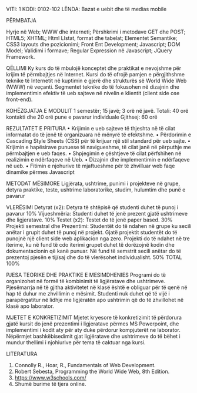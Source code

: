 VITI: 1	
KODI:  0102-102
LËNDA:  Bazat e uebit dhe të medias mobile
  			  		           
PËRMBATJA

Hyrje në Web; WWW dhe interneti; Përshkrimi i metodave GET dhe POST; HTML5; XHTML; Html LIstat, format dhe tabelat; Elementet Semantike; CSS3 layouts dhe pozicionimi; Front Ent Development; Javascript; DOM Model; Validimi i formave; Regular Expression në Javascript; JQuery Framework.

QËLLIMI
Ky kurs do të mbulojë konceptet dhe praktikat e nevojshme për krijim të përmbajtjes në Internet.  Kursi do të ofrojë pamjen e përgjithshme teknike të Internetit në kuptimin e gjerë dhe strukturës së World Wide Web (WWW) në veçanti.  Segmentet teknike do të fokusohen në dizajnin dhe implementimin efektiv të ueb sajteve në nivelin e klientit (client side ose front-end).

KOHËZGJATJA E MODULIT
1 semestër; 15 javë; 3 orë në javë. Totali: 40 orë kontakti dhe 20 orë pune e pavarur individuale
Gjithsej: 60 orë

REZULTATET E PRITURA
•	Krijimin e ueb sajteve të thjeshta në të cilat informatat do të jenë të organizuara në mënyrë të efektshme.
•	Përdorimin e Cascading Style Sheets (CSS) për të krijuar një stil standard për ueb sajte.
•	Krijimin e hapësirave punuese të navigueshme, të cilat janë në përputhje me përmbajtjen e ueb faqes.
•	Shpjegimin e çështjeve të cilat përfshihen në realizimin e ndërfaqeve në Ueb.
•	Dizajnin dhe implementimin e ndërfaqeve në ueb.
•	Fitimin e njohurive të mjaftueshme për të zhvilluar web faqe dinamike përmes Javascript

METODAT MËSIMORE
Ligjërata, ushtrime, punimi i projekteve në grupe,  detyra praktike, teste, ushtrime laboratorike, studim, hulumtim dhe punë e pavarur

VLERËSIMI
Detyrat (x2): Detyra të shtëpisë që studenti duhet të punoj i pavarur	10%
Vijueshmëria: Studenti duhet të jenë prezent gjatë ushtrimeve dhe ligjeratave.	10%
Testet (x2): Testet do të jenë paper based.	30%
Projekti semestral dhe Prezentimi: Studentët do të ndahen në grupe ku secili anëtar i grupit duhet të punoj në projekt. Gjatë projektit studentët do të punojnë një client side web aplikacion nga zero. Projekti do të ndahet në tre iterime, ku në fund të cdo iterimi grupet duhet të dorëzojnë kodin dhe dokumentacionin që kanë punuar. Në fund të semstrit secili anëtar do të prezentoj pjesën e tij/saj dhe do të vlerësohet individualisht.	50%
TOTAL	100%

PJESA TEORIKE DHE PRAKTIKE E MESIMDHENIES
Programi do të organizohet në formë të kombinimit të ligjëratave dhe ushtrimeve. Pjesëmarrja në të gjitha aktivitetet në klasë është e obliguar për të qenë në hap të duhur me zhvillimin e mësimit.  Studenti nuk duhet që të vijë i parapërgatitur në lidhje me ligjëratën apo ushtrimin që do të zhvillohet në klasë apo laborator.

MJETET E KONKRETIZIMIT
Mjetet kryesore të konkretizimit të përdorura gjatë kursit do jenë prezentimi i ligjeratave përmes MS Powerpoint, dhe implementimi i kodit aty për aty duke përdorur kompjuterët ne laborator. Nëpërmjet bashkëbisedimit gjat ligjëratave dhe ushtrimeve do të bëhet i mundur thellimi i njohiurive për tema të caktuar nga kursi.

LITERATURA
1.	Connolly R., Hoar, R., Fundamentals of Web Development.
2.	Robert Sebesta, Programming the World Wide Web, 8th Edition.
3.	https://www.w3schools.com/
4.	Shumë burime të tjera online.
